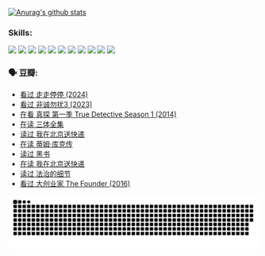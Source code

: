 
[![Anurag's github stats](https://github-readme-stats.vercel.app/api?username=w940853815)](https://github.com/anuraghazra/github-readme-stats)

### Skills:

<code><img height="32" src="https://cdn.jsdelivr.net/npm/simple-icons@v5/icons/python.svg"></code>
<code><img height="32" src="https://cdn.jsdelivr.net/npm/simple-icons@v5/icons/javascript.svg"></code>
<code><img height="32" src="https://cdn.jsdelivr.net/npm/simple-icons@v5/icons/django.svg"></code>
<code><img height="32" src="https://cdn.jsdelivr.net/npm/simple-icons@v5/icons/flask.svg"></code>
<code><img height="32" src="https://cdn.jsdelivr.net/npm/simple-icons@v5/icons/vuetify.svg"></code>
<code><img height="32" src="https://cdn.jsdelivr.net/npm/simple-icons@v5/icons/git.svg"></code>
<code><img height="32" src="https://cdn.jsdelivr.net/npm/simple-icons@v5/icons/docker.svg"></code>
<code><img height="32" src="https://cdn.jsdelivr.net/npm/simple-icons@v5/icons/postgresql.svg"></code>
<code><img height="32" src="https://cdn.jsdelivr.net/npm/simple-icons@v5/icons/elasticsearch.svg"></code>
<code><img height="32" src="https://cdn.jsdelivr.net/npm/simple-icons@v5/icons/macos.svg"></code>
<code><img height="32" src="https://cdn.jsdelivr.net/npm/simple-icons@v5/icons/linux.svg"></code>

### 🗣 豆瓣:

<!-- DOUBAN-ACTIVITIES:START -->
- [看过 走走停停‎ (2024)](https://www.douban.com/people/136069238/status/4684430230/?_i=24473037)
- [看过 非诚勿扰3‎ (2023)](https://www.douban.com/people/136069238/status/4676324100/?_i=24473037)
- [在看 真探 第一季 True Detective Season 1‎ (2014)](https://www.douban.com/people/136069238/status/4673382852/?_i=24473037)
- [在读 三体全集](https://www.douban.com/people/136069238/status/4672842521/?_i=24473037)
- [读过 我在北京送快递](https://www.douban.com/people/136069238/status/4672842036/?_i=24473037)
- [在读 蒂姆·库克传](https://www.douban.com/people/136069238/status/4663517053/?_i=24473037)
- [读过 黑书](https://www.douban.com/people/136069238/status/4663516022/?_i=24473037)
- [在读 我在北京送快递](https://www.douban.com/people/136069238/status/4658098365/?_i=24473037)
- [读过 法治的细节](https://www.douban.com/people/136069238/status/4657347558/?_i=24473037)
- [看过 大创业家 The Founder‎ (2016)](https://www.douban.com/people/136069238/status/4649667693/?_i=24473037)
<!-- DOUBAN-ACTIVITIES:END -->


![Snake animation](https://raw.githubusercontent.com/w940853815/w940853815/output/github-contribution-grid-snake.svg)

<!--
**w940853815/w940853815** is a ✨ _special_ ✨ repository because its `README.md` (this file) appears on your GitHub profile.

Here are some ideas to get you started:

- 🔭 I’m currently working on ...
- 🌱 I’m currently learning ...
- 👯 I’m looking to collaborate on ...
- 🤔 I’m looking for help with ...
- 💬 Ask me about ...
- 📫 How to reach me: ...
- 😄 Pronouns: ...
- ⚡ Fun fact: ...
-->
